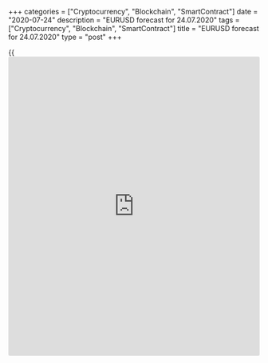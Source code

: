 +++
categories = ["Cryptocurrency", "Blockchain", "SmartContract"]
date = "2020-07-24"
description = "EURUSD forecast for 24.07.2020"
tags = ["Cryptocurrency", "Blockchain", "SmartContract"]
title = "EURUSD forecast for 24.07.2020"
type = "post"
+++

{{<iframe id="large-banner" src="https://www.bounty.group/#slide=21.0" width="100%" height="600" scrolling="no" style="border: 0px solid rgb(216, 221, 230); border-radius: 3px;">}}

July 24, 2020

July 24, 2020

EUR/USD forecast: Euro will find support in AsiaDmitri Demidenko

## Fundamental Euro forecast for today

### The escalation of the US-China trade war may not result in the
EUR/USD correction

The US stock indexes featured the worst [daily](https://www.fintecher.org/2020/03/03/forex-trading-daily-strategy/) drop over the past four
weeks amid a number of negative factors that discouraged [investor](https://www.fintechee.com/tutorial-for-forex-trading/investor-mode/)s. The
number of the US initial weekly jobless claims has increased, the
diplomatic conflict between Washington and Beijing has been escalated,
and the number of new COVID-19 continues rising. According to Wells
Fargo Securities, the US dollar is likely to gain back its positions
because of the US stocks. If the [S&P500 ][1]declines much, the demand
for the greenback will quickly rebound. I do not share this opinion.

Unlike the commodity currencies, the euro has hardly responded to the
drop in the US stock indexes. Yes, the increase in the number of jobless
claims from 1.3 million to 1.4 million is a negative factor. The U.S.
Department of Labor refers to the week through July 17 as the benchmark
for its July report, but the report fits in well with the idea of the
Nike-shaped recovery of the US GDP. This idea is also confirmed with the
leading indicator of the Atlanta Fed.

### Dynamics of the U.S. economic recovery

![LiteForex: EURUSD forecast for 24.07.2020][2]

 _Source: Bloomberg_

According to Moody's Analytics, unless lawmakers quickly pass additional
stimulus legislation, the risk of a double-dip recession will be
increasing. The unemployment rate will remain in double digits until the
pandemic ends. Axa Investment Managers notes that the US PMI will be
declining until the number of coronavirus cases reaches its peak.
Investors are more likely to accept the idea of the W-shaped recovery of
US growth.

In my opinion, Congress should soon approve of the new fiscal stimulus
package of $1 trillion. In addition to the huge volumes of cheap
liquidity provided by the Fed and good [news](https://www.letsplayfx.com/blog/forex-news-website/) about the coronavirus
vaccine, it should prevent a deep correction of the [S&P500][1]. Another
matter is the US-China relations that are getting tenser and tenser. As
a retaliation to the closure of the Chinese consulate in Houston,
Beijing ordered the closure of the U.S. consulate in Chengdu.US
secretary of state Mike Pompeo called for an end to "blind engagement"
with China. Donald Trump said the U.S.-China trade deal means much less
to him now due to the tensions over the coronavirus. Donald Trump tries
to shift the blame for the incompetent response to the COVID-19
outbreak, but Beijing responds to his attacks, which it didn’t in 2019.

Most of China's foreign-exchange reserves (the total is over $3
trillion) are held in U.S. dollar-denominated financial assets. It is
because there are no alternatives. However, the issuance of bonds by the
European Commission on behalf of the EU allows these alternatives to
emerge. Yes, €750 billion is not that big amount, but it could become
the beginning of the greenback’s end. China, insulted by Trump, won’t
make concessions. Therefore, even the drop in the US stock indexes won’t
necessarily result in the [EUR/USD][3] correction down. Euro will find
support in Asia.

In the short-term, the market should respond to the release of the
German and European PMI data for July. I expect that the actual data
close to the forecasts could trigger a short drop in the [EUR/USD][3]
price amid the principle “buy on rumors, sell on facts”. If the actual
data are much higher than the expectations, the euro can continue its
rally towards $1.17.

* * *

P.S. Did you like my article? Share it in social networks: it will be
the best “thank you" :)

Ask me questions and comment below. I’ll be glad to answer your
questions and give necessary explanations.

 **Useful links:**

  * I recommend trying to trade with a reliable broker [here][4]. The system allows you to trade by yourself or copy successful traders from all across the globe.
  * Use my promo-code BLOG for getting deposit bonus 50% on LiteForex platform. Just enter this code in the appropriate field while [depositing][5] your trading account.
  * Telegram channel with high-quality analytics, Forex reviews, training articles, and other useful things for traders <t.me/liteforex>



## Price chart of EURUSD in real time mode

![EUR/USD forecast: Euro will find support in Asia][6]

The content of this article reflects the author’s opinion and does not
necessarily reflect the official position of LiteForex. The material
published on this page is provided for informational purposes only and
should not be considered as the provision of investment advice for the
purposes of Directive 2004/39/EC.

Rate this article:

{{value}}

( {{count}} {{title}} )

   1. my.liteforex.com/trading/chart?symbol=SPX&returnUrl=true
   2. cdn.liteforex.com/cache/uploads/blog_post/eurusd/gdp-usa-24-07-20.jpg?w=30&s=5e3efaf1dc5c2aef4ced9156e609cac3
   3. my.liteforex.com/trading/chart?symbol=EURUSD&returnUrl=true
   4. my.liteforex.com/?category=analysts-opinions&slug=eurusd-forecast-euro-will-find-support-in-asia&openPopup=%2Fregistration%2Fpopup&utm_source=blog&utm_medium=article&utm_campaign=bonus
   5. my.liteforex.com/deposit/?category=analysts-opinions&slug=eurusd-forecast-euro-will-find-support-in-asia&promo_code=BLOG&utm_source=blog&utm_medium=article&utm_campaign=bonus
   6. cdn.liteforex.com/cache/uploads/blog_post/eurusd/liteforex-blog-eurusd-24-07-20.jpg?q=75&w=1000&s=cf0685e3a2f6d8c64e0070bea24d256b